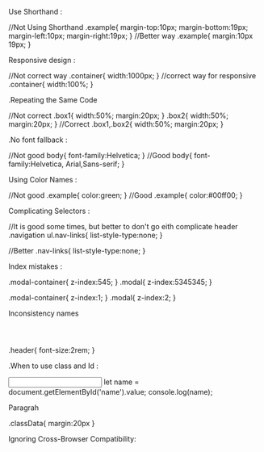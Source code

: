Use Shorthand : 



//Not Using Shorthand
.example{
  margin-top:10px;
  margin-bottom:19px;
  margin-left:10px;
  margin-right:19px;
}
//Better way
.example{
  margin:10px 19px;
}

Responsive design : 

//Not correct way
.container{
  width:1000px;
}
//correct way for responsive
.container{
  width:100%;
}

.Repeating the Same Code 

//Not correct
.box1{
  width:50%;
  margin:20px;
}
.box2{
  width:50%;
  margin:20px;
}
//Correct
.box1,.box2{
  width:50%;
  margin:20px;
}

.No font fallback : 

//Not good
body{
  font-family:Helvetica;
}
//Good
body{
  font-family:Helvetica, Arial,Sans-serif;
}

Using Color Names :


//Not good
.example{
  color:green;
}
//Good
.example{
  color:#00ff00;
}

Complicating Selectors :


//It is good some times, but better to don't go eith complicate
header .navigation ul.nav-links{
  list-style-type:none;
}

//Better
.nav-links{
  list-style-type:none;
}

Index mistakes :

.modal-container{
  z-index:545;
}
.modal{
  z-index:5345345;
}


.modal-container{
  z-index:1;
}
.modal{
  z-index:2;
}

Inconsistency names 

<header class='header'></header>
.header{
  font-size:2rem;
}

.When to use class and Id :

<input id="name"  type="text"/>
let name = document.getElementById('name').value;
console.log(name);

<p class="classData">Paragrah</p>
<div class="classData"></div>

.classData{
  margin:20px
}

 Ignoring Cross-Browser Compatibility:
